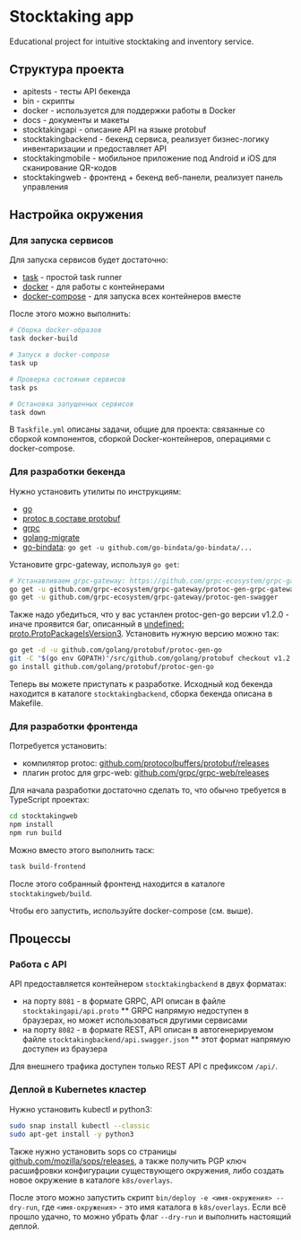 # Stocktaking app

Educational project for intuitive stocktaking and inventory service.

## Структура проекта

* apitests - тесты API бекенда
* bin - скрипты
* docker - используется для поддержки работы в Docker
* docs - документы и макеты
* stocktakingapi - описание API на языке protobuf
* stocktakingbackend - бекенд сервиса, реализует бизнес-логику инвентаризации и предоставляет API
* stocktakingmobile - мобильное приложение под Android и iOS для сканирование QR-кодов
* stocktakingweb - фронтенд + бекенд веб-панели, реализует панель управления

## Настройка окружения

### Для запуска сервисов

Для запуска сервисов будет достаточно:

* [task](https://taskfile.org/#/installation) - простой task runner
* [docker](https://docs.docker.com/install) - для работы с контейнерами
* [docker-compose](https://docs.docker.com/compose/install/) - для запуска всех контейнеров вместе

После этого можно выполнить:

```bash
# Сборка docker-образов
task docker-build

# Запуск в docker-compose
task up

# Проверка состояния сервисов
task ps

# Остановка запущенных сервисов
task down
```

В `Taskfile.yml` описаны задачи, общие для проекта: связанные со сборкой компонентов, сборкой Docker-контейнеров, операциями с docker-compose.

### Для разработки бекенда

Нужно установить утилиты по инструкциям:

* [go](https://github.com/golang/go/wiki/Ubuntu)
* [protoc в составе protobuf](https://github.com/protocolbuffers/protobuf/releases)
* [grpc](https://grpc.io/docs/quickstart/go.html)
* [golang-migrate](https://github.com/golang-migrate/migrate)
* [go-bindata](https://github.com/jteeuwen/go-bindata): `go get -u github.com/go-bindata/go-bindata/...`

Установите grpc-gateway, используя `go get`:

```bash
# Устанавливаем grpc-gateway: https://github.com/grpc-ecosystem/grpc-gateway
go get -u github.com/grpc-ecosystem/grpc-gateway/protoc-gen-grpc-gateway
go get -u github.com/grpc-ecosystem/grpc-gateway/protoc-gen-swagger
```

Также надо убедиться, что у вас устанлен protoc-gen-go версии v1.2.0 - иначе проявится баг, описанный в [undefined: proto.ProtoPackageIsVersion3](https://stackoverflow.com/questions/53952723/undefined-proto-protopackageisversion3). Установить нужную версию можно так:

```bash
go get -d -u github.com/golang/protobuf/protoc-gen-go
git -C "$(go env GOPATH)"/src/github.com/golang/protobuf checkout v1.2.0
go install github.com/golang/protobuf/protoc-gen-go
```

Теперь вы можете приступать к разработке. Исходный код бекенда находится в каталоге `stocktakingbackend`, сборка бекенда описана в Makefile.

### Для разработки фронтенда

Потребуется установить:

* компилятор protoc: [github.com/protocolbuffers/protobuf/releases](https://github.com/protocolbuffers/protobuf/releases)
* плагин protoc для grpc-web: [github.com/grpc/grpc-web/releases](https://github.com/grpc/grpc-web/releases)

Для начала разработки достаточно сделать то, что обычно требуется в TypeScript проектах:

```bash
cd stocktakingweb
npm install
npm run build
```

Можно вместо этого выполнить таск:

```bash
task build-frontend
```

После этого собранный фронтенд находится в каталоге `stocktakingweb/build`.

Чтобы его запустить, используйте docker-compose (см. выше).

## Процессы

### Работа с API

API предоставляется контейнером `stocktakingbackend` в двух форматах:

* на порту `8081` - в формате GRPC, API описан в файле `stocktakingapi/api.proto`
** GRPC напрямую недоступен в браузерах, но может использоваться другими сервисами
* на порту `8082` - в формате REST, API описан в автогенерируемом файле `stocktakingbackend/api.swagger.json`
** этот формат напрямую доступен из браузера

Для внешнего трафика доступен только REST API с префиксом `/api/`.

### Деплой в Kubernetes кластер

Нужно установить kubectl и python3:

```bash
sudo snap install kubectl --classic
sudo apt-get install -y python3
```

Также нужно установить sops со страницы [github.com/mozilla/sops/releases](https://github.com/mozilla/sops/releases), а также получить PGP ключ расшифровки конфигурации существующего окружения, либо создать новое окружение в каталоге `k8s/overlays`.

После этого можно запустить скрипт `bin/deploy -e <имя-окружения> --dry-run`, где `<имя-окружения>` - это имя каталога в `k8s/overlays`. Если всё прошло удачно, то можно убрать флаг `--dry-run` и выполнить настоящий деплой.
